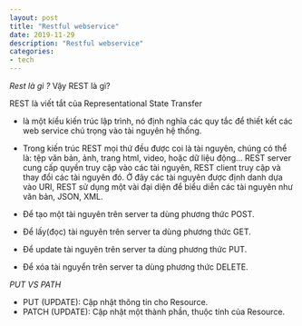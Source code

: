 ```yaml
---
layout: post
title: "Restful webservice"
date: 2019-11-29
description: "Restful webservice"
categories:
- tech
---
```


*Rest là gì ?*
Vậy REST là gì?

REST là viết tắt của Representational State Transfer

- là một kiểu kiến trúc lập trình, nó định nghĩa các quy tắc để thiết kết các web service chú trọng vào tài nguyên hệ thống.

- Trong kiến trúc REST mọi thứ đều được coi là tài nguyên, chúng có thể là: tệp văn bản, ảnh, trang html, video, hoặc dữ liệu động… REST server cung cấp quyền truy cập vào các tài nguyên, REST client truy cập và thay đổi các tài nguyên đó. Ở đây các tài nguyên được định danh dựa vào URI, REST sử dụng một vài đại diện để biểu diễn các tài nguyên như văn bản, JSON, XML.


- Để tạo một tài nguyên trên server ta dùng phương thức POST.
- Để lấy(đọc) tài nguyên trên server ta dùng phương thức GET.
- Để update tài nguyên trên server ta dùng phương thức PUT.
- Để xóa tài nguyển trên server ta dùng phương thức DELETE.

*PUT VS PATH*
- PUT (UPDATE): Cập nhật thông tin cho Resource.
- PATCH (UPDATE): Cập nhật một thành phần, thuộc tính của Resource.
